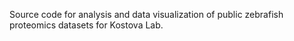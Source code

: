 Source code for analysis and data visualization of public zebrafish proteomics datasets for Kostova Lab.
